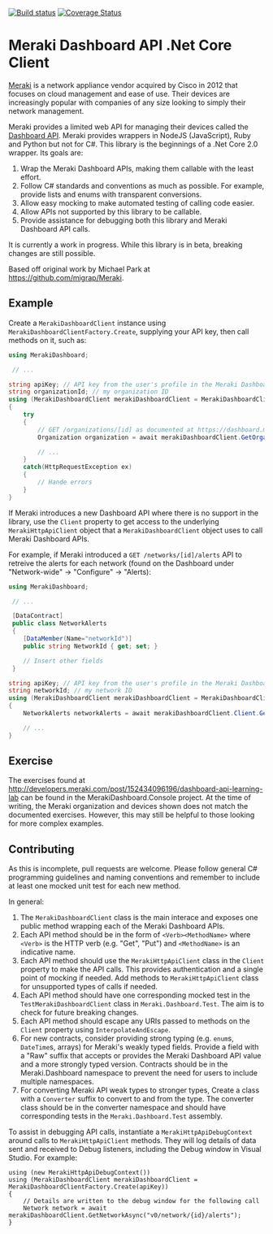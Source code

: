 [![Build status](https://ci.appveyor.com/api/projects/status/u5n74r69je9h3ha0/branch/master?svg=true)](https://ci.appveyor.com/project/anthonylangsworth/merakidashboard/branch/master)
[![Coverage Status](https://coveralls.io/repos/github/anthonylangsworth/MerakiDashboard/badge.svg?branch=master)](https://coveralls.io/github/anthonylangsworth/MerakiDashboard?branch=master)

# Meraki Dashboard API .Net Core Client

[Meraki](http://meraki.cisco.com) is a network appliance vendor acquired by Cisco in 2012 that focuses on 
cloud management and ease of use. Their devices are increasingly popular with companies of any size looking
to simply their network management.

Meraki provides a limited web API for managing their devices called the [Dashboard API](https://dashboard.meraki.com/api_docs). 
Meraki provides wrappers in NodeJS (JavaScript), Ruby and Python but not for C#. This library is the 
beginnings of a .Net Core 2.0 wrapper. Its goals are:
1. Wrap the Meraki Dashboard APIs, making them callable with the least effort.
1. Follow C# standards and conventions as much as possible. For example, provide lists and enums with transparent conversions.
1. Allow easy mocking to make automated testing of calling code easier.
1. Allow APIs not supported by this library to be callable.
1. Provide assistance for debugging both this library and Meraki Dashboard API calls.

It is currently a work in progress. While this library is in beta, breaking changes are still possible.

Based off original work by Michael Park at https://github.com/migrap/Meraki.

## Example

Create a `MerakiDashboardClient` instance using `MerakiDashboardClientFactory.Create`, supplying your API key, 
then call methods on it, such as:

``` C#
using MerakiDashboard;

 // ...

string apiKey; // API key from the user's profile in the Meraki Dashboard
string organizationId; // my organization ID
using (MerakiDashboardClient merakiDashboardClient = MerakiDashboardClientFactory.Create(apiKey))
{
	try
	{
		// GET /organizations/[id] as documented at https://dashboard.meraki.com/api_docs#return-an-organization
		Organization organization = await merakiDashboardClient.GetOrganizationAsync(organizationId);

		// ...
	}
	catch(HttpRequestException ex)
	{
		// Hande errors
	}
}
```

If Meraki introduces a new Dashboard API where there is no support in the library, use the `Client` 
property to get access to the underlying `MerakiHttpApiClient` object that a `MerakiDashboardClient`
object uses to call Meraki Dashboard APIs.

For example, if Meraki introduced a `GET /networks/[id]/alerts` API to retreive the alerts
for each network (found on the Dashboard under "Network-wide" -> "Configure" -> "Alerts):

``` C#
using MerakiDashboard;

 // ...

 [DataContract]
 public class NetworkAlerts
 {
	[DataMember(Name="networkId")]
	public string NetworkId { get; set; }

	// Insert other fields
 }

string apiKey; // API key from the user's profile in the Meraki Dashboard
string networkId; // my network ID
using (MerakiDashboardClient merakiDashboardClient = MerakiDashboardClientFactory.Create(apiKey))
{
	NetworkAlerts networkAlerts = await merakiDashboardClient.Client.GetAsync<NetworkAlerts>("v0/network/{id}/alerts");

	// ...
}
```

## Exercise

The exercises found at http://developers.meraki.com/post/152434096196/dashboard-api-learning-lab can be found 
in the MerakiDashboard.Console project. At the time of writing, the Meraki organization and devices shown does
not match the documented exercises. However, this may still be helpful to those looking for more complex
examples.

## Contributing

As this is incomplete, pull requests are welcome. Please follow general C# programming guidelines and naming
conventions and remember to include at least one mocked unit test for each new method.

In general:
1. The `MerakiDashboardClient` class is the main interace and exposes one public method wrapping each of the Meraki Dashboard APIs.
1. Each API method should be in the form of `<Verb><MethodName>` where `<Verb>` is the HTTP verb (e.g. "Get", "Put") and `<MethodName>` is an indicative name.
1. Each API method should use the `MerakiHttpApiClient` class in the `Client` property to make the API calls. This provides authentication and a single point of mocking if needed. Add methods to `MerakiHttpApiClient` class for unsupported types of calls if needed.
1. Each API method should have one corresponding mocked test in the `TestMerakiDashboardClient` class in `Meraki.Dashboard.Test`. The aim is to check for future breaking changes.
1. Each API method should escape any URIs passed to methods on the `Client` property using `InterpolateAndEscape`.
1. For new contracts, consider providing strong typing (e.g. `enum`s, `DateTime`s, arrays) for Meraki's weakly typed fields. Provide a field with a "Raw" suffix that accepts or provides the Meraki Dashboard API value and a more strongly typed version. Contracts should be in the Meraki.Dashboard namespace to prevent the need for users to include multiple namespaces.
1. For converting Meraki API weak types to stronger types, Create a class with a `Converter` suffix to convert to and from the type. The converter class should be in the converter namespace and should have corresponding tests in the `Meraki.Dashboard.Test` assembly.

To assist in debugging API calls, instantiate a `MerakiHttpApiDebugContext` around calls to `MerakiHttpApiClient` 
methods. They will log details of data sent and received to Debug listeners, including the Debug window in 
Visual Studio. For example:

```
using (new MerakiHttpApiDebugContext())
using (MerakiDashboardClient merakiDashboardClient = MerakiDashboardClientFactory.Create(apiKey))
{
	// Details are written to the debug window for the following call
	Network network = await merakiDashboardClient.GetNetworkAsync("v0/network/{id}/alerts");
}
```